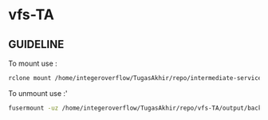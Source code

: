 # vfs-TA

## GUIDELINE
To mount use :
 ```sh
rclone mount /home/integeroverflow/TugasAkhir/repo/intermediate-service-TA/backup /home/integeroverflow/TugasAkhir/repo/vfs-TA/output/backup
```

To unmount use :'
 ```sh
fusermount -uz /home/integeroverflow/TugasAkhir/repo/vfs-TA/output/backup
```